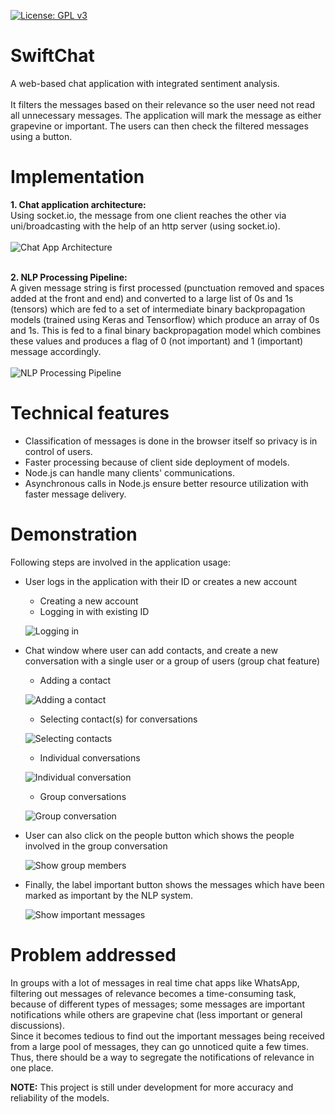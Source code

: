 [![License: GPL v3](https://img.shields.io/badge/License-GPLv3-blue.svg?style=for-the-badge)](https://www.gnu.org/licenses/gpl-3.0)

# SwiftChat

A web-based chat application with integrated sentiment analysis.<br><br>
It filters the messages based on their relevance so the user need not read all unnecessary messages. The application will mark the message as either grapevine or important. The users can then check the filtered messages using a button.

# Implementation
**1. Chat application architecture:**<br>
Using socket.io, the message from one client reaches the other via uni/broadcasting with the help of an http server (using socket.io).<br><br>
![Chat App Architecture](demos/ChatAppArchitecture.png)<br><br>

**2. NLP Processing Pipeline:**<br>
A given message string is first processed (punctuation removed and spaces added at the front and end) and converted to a large list of 0s and 1s (tensors) which are fed to a set of intermediate binary backpropagation models (trained using Keras and Tensorflow) which produce an array of 0s and 1s. This is fed to a final binary backpropagation model which combines these values and produces a flag of 0 (not important) and 1 (important) message accordingly.<br><br>
![NLP Processing Pipeline](demos/NLPProcessingPipeline.png)

# Technical features
* Classification of messages is done in the browser itself so privacy is in control of users.
* Faster processing because of client side deployment of models.
* Node.js can handle many clients' communications.
* Asynchronous calls in Node.js ensure better resource utilization with faster message delivery.

# Demonstration
Following steps are involved in the application usage:

- User logs in the application with their ID or creates a new account
  - Creating a new account
  - Logging in with existing ID
  
  ![Logging in](demos/d1.png)

- Chat window where user can add contacts, and create a new conversation with a single user or a group of users (group chat feature)
  - Adding a contact
  
  ![Adding a contact](demos/d2.png)
  
  - Selecting contact(s) for conversations
  
  ![Selecting contacts](demos/d3.png)
  
  - Individual conversations
  
  ![Individual conversation](demos/d4.png)
  
  - Group conversations
  
  ![Group conversation](demos/d5.png)

- User can also click on the people button which shows the people involved in the  group conversation

  ![Show group members](demos/d6.png)

- Finally, the label important button shows the messages which have been marked as important by the NLP system.

  ![Show important messages](demos/d7.png)

# Problem addressed
In groups with a lot of messages in real time chat apps like WhatsApp, filtering out messages of relevance becomes a time-consuming task, because of different types of messages; some messages are important notifications while others are grapevine chat (less important or general discussions).<br>
Since it becomes tedious to find out the important messages being received from a large pool of messages, they can go unnoticed quite a few times. Thus, there should be a way to segregate the notifications of relevance in one place.


**NOTE:** This project is still under development for more accuracy and reliability of the models.





